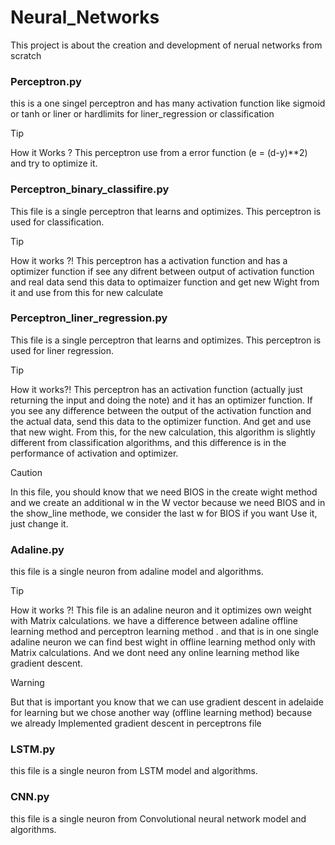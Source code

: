 # Neural_Networks
This project is about the creation and development of nerual networks from scratch

### Perceptron.py
this is a one singel perceptron and has many activation function like sigmoid or tanh or liner or hardlimits for liner_regression or classification 

> [!TIP]
> How it Works ? This perceptron use from a error function (e = (d-y)**2) and try to optimize it.

### Perceptron_binary_classifire.py
This file is a single perceptron that learns and optimizes.
This perceptron is used for classification.

> [!TIP]
> How it works ?! This perceptron has a activation function and has a optimizer function if see any difrent between output of activation function and real data send this data to optimaizer function and get new Wight from it and use from this for new calculate

### Perceptron_liner_regression.py
This file is a single perceptron that learns and optimizes.
This perceptron is used for liner regression.

> [!TIP]
> How it works?! This perceptron has an activation function (actually just returning the input and doing the note) and it has an optimizer function. If you see any difference between the output of the activation function and the actual data, send this data to the optimizer function. And get and use that new wight. From this, for the new calculation, this algorithm is slightly different from classification algorithms, and this difference is in the performance of activation and optimizer.

> [!CAUTION]
> In this file, you should know that we need BIOS in the create wight method and we create an additional w in the W vector because we need BIOS and in the show_line methode, we consider the last w for BIOS if you want Use it, just change it.

### Adaline.py
this file is a single neuron from adaline model and algorithms.

> [!TIP]
>  How it works ?! This file is an adaline neuron and it optimizes own weight with Matrix calculations. we have a difference between adaline offline learning method and perceptron learning method . and that is in one single adaline neuron we can find best wight in offline learning method only with Matrix calculations. And we dont need any online learning method like gradient descent.

> [!WARNING]
> But that is important you know that we can use gradient descent in adelaide for learning but we chose another way (offline learning method) because we already Implemented gradient descent in perceptrons file

### LSTM.py
this file is a single neuron from LSTM model and algorithms.

### CNN.py
this file is a single neuron from Convolutional neural network model and algorithms.

